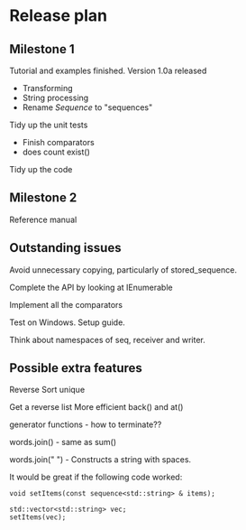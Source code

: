 # Release plan

## Milestone 1

Tutorial and examples finished. Version 1.0a released
- Transforming
- String processing
- Rename _Sequence_ to "sequences"

Tidy up the unit tests
- Finish comparators
- does count exist()

Tidy up the code

## Milestone 2

Reference manual

## Outstanding issues

Avoid unnecessary copying, particularly of stored_sequence.

Complete the API by looking at IEnumerable

Implement all the comparators

Test on Windows.
Setup guide.

Think about namespaces of seq, receiver and writer.

## Possible extra features

Reverse
Sort
unique

Get a reverse list
More efficient back() and at()

generator functions - how to terminate??

words.join() - same as sum()

words.join(" ") - Constructs a string with spaces.


It would be great if the following code worked:


```
void setItems(const sequence<std::string> & items);

std::vector<std::string> vec;
setItems(vec);
```
